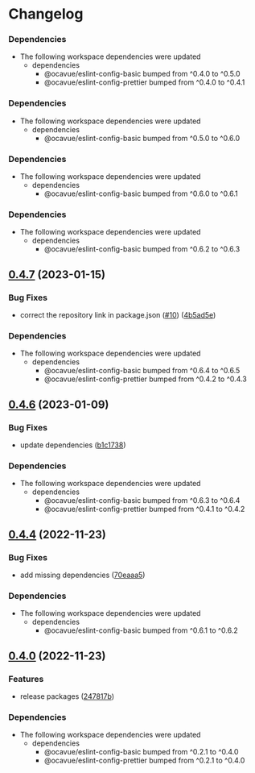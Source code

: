 # Changelog

### Dependencies

* The following workspace dependencies were updated
  * dependencies
    * @ocavue/eslint-config-basic bumped from ^0.4.0 to ^0.5.0
    * @ocavue/eslint-config-prettier bumped from ^0.4.0 to ^0.4.1

### Dependencies

* The following workspace dependencies were updated
  * dependencies
    * @ocavue/eslint-config-basic bumped from ^0.5.0 to ^0.6.0

### Dependencies

* The following workspace dependencies were updated
  * dependencies
    * @ocavue/eslint-config-basic bumped from ^0.6.0 to ^0.6.1

### Dependencies

* The following workspace dependencies were updated
  * dependencies
    * @ocavue/eslint-config-basic bumped from ^0.6.2 to ^0.6.3

## [0.4.7](https://github.com/ocavue/eslint-config/compare/eslint-config-v0.4.6...eslint-config-v0.4.7) (2023-01-15)


### Bug Fixes

* correct the repository link in package.json ([#10](https://github.com/ocavue/eslint-config/issues/10)) ([4b5ad5e](https://github.com/ocavue/eslint-config/commit/4b5ad5e40459c470abb8fda326b76730f270d4a1))


### Dependencies

* The following workspace dependencies were updated
  * dependencies
    * @ocavue/eslint-config-basic bumped from ^0.6.4 to ^0.6.5
    * @ocavue/eslint-config-prettier bumped from ^0.4.2 to ^0.4.3

## [0.4.6](https://github.com/ocavue/eslint-config/compare/eslint-config-v0.4.5...eslint-config-v0.4.6) (2023-01-09)


### Bug Fixes

* update dependencies ([b1c1738](https://github.com/ocavue/eslint-config/commit/b1c17382b337a31564b627776a44b6048efcfd6f))


### Dependencies

* The following workspace dependencies were updated
  * dependencies
    * @ocavue/eslint-config-basic bumped from ^0.6.3 to ^0.6.4
    * @ocavue/eslint-config-prettier bumped from ^0.4.1 to ^0.4.2

## [0.4.4](https://github.com/ocavue/eslint-config/compare/eslint-config-v0.4.3...eslint-config-v0.4.4) (2022-11-23)


### Bug Fixes

* add missing dependencies ([70eaaa5](https://github.com/ocavue/eslint-config/commit/70eaaa50bb482ce3bd3575deb5e7b0011b417c7b))


### Dependencies

* The following workspace dependencies were updated
  * dependencies
    * @ocavue/eslint-config-basic bumped from ^0.6.1 to ^0.6.2

## [0.4.0](https://github.com/ocavue/eslint-config/compare/eslint-config-v0.3.0...eslint-config-v0.4.0) (2022-11-23)


### Features

* release packages ([247817b](https://github.com/ocavue/eslint-config/commit/247817b1397b6291b5c800435a23748075d535f7))


### Dependencies

* The following workspace dependencies were updated
  * dependencies
    * @ocavue/eslint-config-basic bumped from ^0.2.1 to ^0.4.0
    * @ocavue/eslint-config-prettier bumped from ^0.2.1 to ^0.4.0
